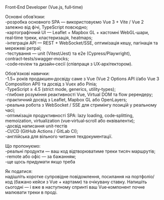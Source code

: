 Front‑End Developer (Vue.js, full‑time)

Основні обов’язки:  
-розробка основного SPA — використовуємо Vue 3 + Vite / Vue 2 залежно від фічі, TypeScript повсюдно;   
-картографічний UI — Leaflet + Mapbox GL + кастомні WebGL‑шари, real‑time треки, кластеризація, heatmaps;   
-інтеграція API — REST + WebSocket/SSE, оптимізація кешу, пагінація та мережеві ретраї;  
-тестування — unit (Vitest/Jest) та e2e (Cypress/Playwright), contract‑tests/swagger‑mocks;   
-code‑review та дизайн‑сесії (співпраця з UX‑архітектором).

Обов’язкові навички:  
-1.5+ років продакшен‑досвіду саме з Vue (Vue 2 Options API і/або Vue 3 Composition API) та досвід з Vuex або Pinia;   
-TypeScript ≥ 4.5 (strict mode, generics, utility‑types);   
-глибоке розуміння реактивності Vue, Virtual DOM та flow ререндеру;   
-практичний досвід з Leaflet, Mapbox GL або OpenLayers;   
-реальна робота з WebSocket / SSE для стримінгу позицій у реальному часі;   
-оптимізація продуктивності SPA: lazy loading, code‑splitting, memoization, virtualization (vue‑virtual‑scroll або еквіваленти);   
-досвід написання unit‑тестів  
-CI/CD (GitHub Actions / GitLab CI);   
-англійська для вільного читання техдокументації.

Що пропонуємо:  
-реальні продукти — ваш код відтворюватиме треки тисяч маршрутів;   
-remote або офіс — за бажанням;   
-ще щось придумати якщо треба

Як податися:  
надішліть коротке супровідне повідомлення, посилання на портфоліо/код (бажано
кейси з Vue + картами) та очікувану ставку. Напишіть сьогодні — і вже в
наступному спринті ваш Vue‑компонент почне малювати треки в проді.